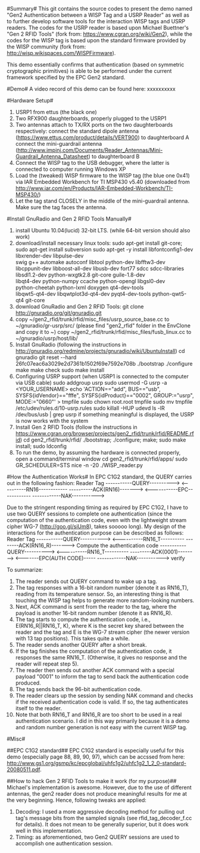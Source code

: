 #Summary#
This git contains the source codes to present the demo named "Gen2 Authentication between a WISP Tag and a USRP Reader" as well as to further develop software tools for the interaction WISP tags and USRP readers. The codes for the USRP reader is based upon Michael Buettner's "Gen 2 RFID Tools" (fork from: https://www.cgran.org/wiki/Gen2), while the codes for the WISP tag is based upon the standard firmware provided by the WISP community (fork from: http://wisp.wikispaces.com/WISPFirmware).

This demo essentially confirms that authentication (based on symmetric cryptographic primitives) is able to be performed under the current framework specified by the EPC Gen2 standard.

#Demo#
A video record of this demo can be found here: xxxxxxxxxx


#Hardware Setup#
1. USRP1 from ettus (the black one)
2. Two RFX900 daughterboards, properly plugged to the USRP1
3. Two antennas attach to TX/RX ports on the two daughterboards respectively:
	connect the standard dipole antenna (https://www.ettus.com/product/details/VERT900) to daughterboard A
	connect the mini-guardrail antenna (http://www.impinj.com/Documents/Reader_Antennas/Mini-Guardrail_Antenna_Datasheet) to daughterboard B
4. Connect the WISP tag to the USB debugger, where the latter is connected to computer running Windows XP
5. Load the (tweaked) WISP firmware to the WISP tag (the blue one 0x41) via IAR Embedded Workbench for TI MSP430 v5.40 (downloaded from http://www.iar.com/en/Products/IAR-Embedded-Workbench/TI-MSP430/)
6. Let the tag stand CLOSELY in the middle of the mini-guardrail antenna. Make sure the tag faces the antenna.


#Install GnuRadio and Gen 2 RFID Tools Manually#
1. install Ubuntu 10.04(lucid) 32-bit LTS. (while 64-bit version should also work)
2. download/install necessary linux tools:
	sudo apt-get install git-core; sudo apt-get install subversion
	sudo apt-get -y install libfontconfig1-dev libxrender-dev libpulse-dev \
	swig g++ automake autoconf libtool python-dev libfftw3-dev \
	libcppunit-dev libboost-all-dev libusb-dev fort77 sdcc sdcc-libraries \
	libsdl1.2-dev python-wxgtk2.8 git-core guile-1.8-dev \
	libqt4-dev python-numpy ccache python-opengl libgsl0-dev \
	python-cheetah python-lxml doxygen qt4-dev-tools \
	libqwt5-qt4-dev libqwtplot3d-qt4-dev pyqt4-dev-tools python-qwt5-qt4 git-core
3. download GnuRadio and Gen 2 RFID Tools:
	git clone http://gnuradio.org/git/gnuradio.git
4. copy ~/gen2_rfid/trunk/rfid/misc_files/usrp_source_base.cc to ~/gnuradio/gr-usrp/src/ (please find "gen2_rfid" folder in the EnvClone and copy it to ~)
   copy ~/gen2_rfid/trunk/rfid/misc_files/fusb_linux.cc to ~/gnuradio/usrp/host/lib/
5. Install GnuRadio (following the instructions in http://gnuradio.org/redmine/projects/gnuradio/wiki/UbuntuInstall)
	cd gnuradio
	git reset --hard 26fc07eac6a3029e2d7361b1502f69e7592e708b
	./bootstrap
	./configure
	make
	make check
	sudo make install
6. Configuring USRP support (when USRP1 is connected to the computer via USB cable)
	sudo addgroup usrp
	sudo usermod -G usrp -a <YOUR_USERNAME>
	echo 'ACTION=="add", BUS=="usb", SYSFS{idVendor}=="fffe", SYSFS{idProduct}=="0002", GROUP:="usrp", MODE:="0660"' > tmpfile
	sudo chown root.root tmpfile
	sudo mv tmpfile /etc/udev/rules.d/10-usrp.rules
	sudo killall -HUP udevd
	ls -lR /dev/bus/usb | grep usrp
if something meaningful is displayed, the USRP is now works with the system 
7. Install Gen 2 RFID Tools (follow the instructions in https://www.cgran.org/browser/projects/gen2_rfid/trunk/rfid/README.rfid)
	cd gen2_rfid/trunk/rfid/
	./bootstrap; ./configure; make; sudo make install;
	sudo ldconfig
5. To run the demo, by assuming the hardware is connected properly, open a command/terminal window
	cd gen2_rfid/trunk/rfid/apps/
	sudo GR_SCHEDULER=STS nice -n -20 ./WISP_reader.py


#How the Authentication Works#
In EPC C1G2 standard, the QUERY carries out in the following fashion:
	Reader				               				Tag
				-----------QUERY---------->
				<----------RN16------------
				----------ACK(RN16)------->
				<-----------EPC------------
				------------NAK----------->

Due to the stringent responding timing as required by EPC C1G2, I have to use two QUERY sessions to complete one authentication (since the computation of the authentication code, even with the lightweight stream cipher WG-7 (http://goo.gl/siUm8), takes sooooo long). My design of the interactions for the authentication purpose can be described as follows:
	Reader											Tag
				-----------QUERY---------->
				<----------RN16_T----------
				--------ACK(RN16_R)------->
													Compute the authentication code
				-----------QUERY---------->
				<----------RN16_T----------
				---------ACK(0001)-------->
				<-------EPC(AUTH CODE)-----
				------------NAK----------->
	verify

To summarize:
1. The reader sends out QUERY command to wake up a tag.
2. The tag responses with a 16-bit random number (denote it as RN16_T), reading from its temperature sensor. So, an interesting thing is that touching the WISP tag helps to generate more random-looking numbers.
3. Next, ACK command is sent from the reader to the tag, where the payload is another 16-bit random number (denote it as RN16_R).
4. The tag starts to compute the authentication code, i.e., E(RN16_R||RN16_T, K), where K is the secret key shared between the reader and the tag and E is the WG-7 stream cipher (the newer version with 13 tap positions). This takes quite a while.
5. The reader sends another QUERY after a short break. 
6. If the tag finishes the computation of the authentication code, it responses the same RN16_T. (Otherwise, it gives no response and the reader will repeat step 5).
7. The reader then sends out another ACK command with a special payload "0001" to inform the tag to send back the authentication code produced.
8. The tag sends back the 96-bit authentication code.
9. The reader clears up the session by sending NAK command and checks if the received authentication code is valid. If so, the tag authenticates itself to the reader.
10. Note that both RN16_T and RN16_R are too short to be used in a real authentication scenario. I did in this way primarily because it is a demo and random number generation is not easy with the current WISP tag.


#Misc#

##EPC C1G2 standard##
EPC C1G2 standard is especially useful for this demo (especially page 88, 89, 90, 97), which can be accssed from here: http://www.gs1.org/gsmp/kc/epcglobal/uhfc1g2/uhfc1g2_1_2_0-standard-20080511.pdf.

##How to hack Gen 2 RFID Tools to make it work (for my purpose)##
Michael's implementation is awesome. However, due to the use of different antennas, the gen2 reader does not produce meaningful results for me at the very beginning. Hence, following tweaks are applied:
1. Decoding: I used a more aggressive decoding method for pulling out tag's message bits from the sampled signals (see rfid_tag_decoder_f.cc for details). It does not mean to be generally superior, but it does work well in this implementation.
2. Timing: as aforementioned, two Gen2 QUERY sessions are used to accomplish one authentication session.
